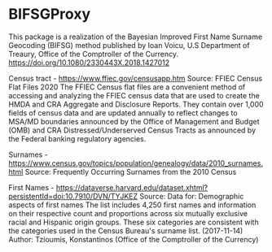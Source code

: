 # BIFSGProxy

This package is a realization of the Bayesian Improved First Name Surname Geocoding (BIFSG) method published by Ioan Voicu, U.S Department of Treaury, Office of the Comptroller of the Currency. https://doi.org/10.1080/2330443X.2018.1427012 


Census tract - https://www.ffiec.gov/censusapp.htm
Source: FFIEC Census Flat Files 2020
The FFIEC Census flat files are a convenient method of accessing and analyzing the FFIEC census data that are used to create the HMDA and CRA Aggregate and Disclosure Reports. They contain over 1,000 fields of census data and are updated annually to reflect changes to MSA/MD boundaries announced by the Office of Management and Budget (OMB) and CRA Distressed/Underserved Census Tracts as announced by the Federal banking regulatory agencies.

Surnames - https://www.census.gov/topics/population/genealogy/data/2010_surnames.html
Source: Frequently Occurring Surnames from the 2010 Census


First Names - https://dataverse.harvard.edu/dataset.xhtml?persistentId=doi:10.7910/DVN/TYJKEZ
Source: Data for: Demographic aspects of first names
The list includes 4,250 first names and information on their respective count and proportions across six mutually exclusive racial and Hispanic origin groups. These six categories are consistent with the categories used in the Census Bureau's surname list. (2017-11-14)
Author: Tzioumis, Konstantinos (Office of the Comptroller of the Currency)

